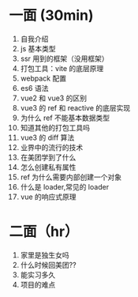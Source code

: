 # 一面 (30min)

1. 自我介绍
2. js 基本类型
3. ssr 用到的框架（没用框架）
4. 打包工具：vite 的底层原理
5. webpack 配置
6. es6 语法
7. vue2 和 vue3 的区别
8. vue3 的 ref 和 reactive 的底层实现
9. 为什么 ref 不能基本数据类型
10. 知道其他的打包工具吗
11. vue3 的 diff 算法
12. 业界中的流行的技术
13. 在美团学到了什么
14. 怎么创建私有属性
15. ref 为什么需要内部创建一个对象
16. 什么是 loader,常见的 loader
17. vue 的响应式原理

# 二面（hr）

1. 家里是独生女吗
2. 什么时候回美团??
3. 能实习多久
4. 项目的难点
